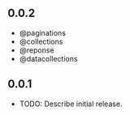 ## 0.0.2

* @paginations
* @collections
* @reponse
* @datacollections


## 0.0.1

* TODO: Describe initial release.
